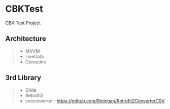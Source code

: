 # CBKTest
CBK Test Project

## Architecture
> + MVVM
> + LiveData
> + Coroutine

## 3rd Library
> + Glide
> + Retrofit2
> + cvsconverter : https://github.com/Riningan/Retrofit2ConverterCSV
